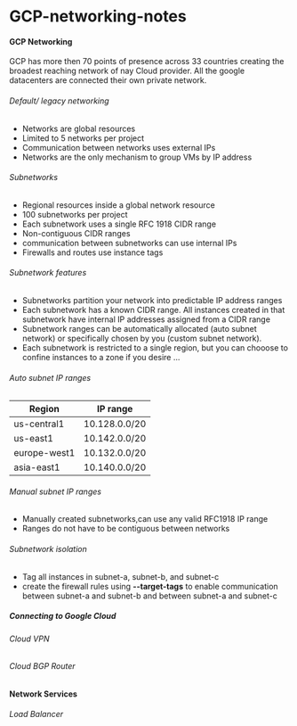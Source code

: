 # GCP-networking-notes

#### GCP Networking 
GCP has more then 70 points of presence across 33 countries creating the broadest reaching network of nay Cloud provider. 
All the google datacenters are connected their own private network.

###### Default/ legacy networking
- Networks are global resources
- Limited to 5 networks per project 
- Communication between networks uses external IPs
- Networks are the only mechanism to group VMs by IP address

######  Subnetworks
- Regional resources inside a global network resource
- 100 subnetworks per project
- Each subnetwork uses a single RFC 1918 CIDR range 
- Non-contiguous CIDR ranges
- communication between subnetworks can use internal IPs
- Firewalls and routes use instance tags

###### Subnetwork features
- Subnetworks partition your network into predictable IP address ranges
- Each subnetwork has a known CIDR range. All instances created in that subnetwork have internal IP addresses assigned from a CIDR range
- Subnetwork ranges can be automatically allocated (auto subnet network) or specifically chosen by you (custom subnet network).
- Each subnetwork is restricted to a single region, but you can chooose to confine instances to a zone if you desire ...

###### Auto subnet IP ranges 

| Region       | IP range      |
| -----------  | --------------|
| us-central1  | 10.128.0.0/20 |
| us-east1     | 10.142.0.0/20 |
| europe-west1 | 10.132.0.0/20 |
| asia-east1   | 10.140.0.0/20 |

###### Manual subnet IP ranges
- Manually created subnetworks,can use any valid RFC1918 IP range
- Ranges do not have to be contiguous between networks

###### Subnetwork isolation
- Tag all instances in subnet-a, subnet-b, and subnet-c
- create the firewall rules using **--target-tags** to enable communication between subnet-a and subnet-b and between subnet-a and subnet-c

##### Connecting to Google Cloud
###### Cloud VPN
###### Cloud BGP Router

#### Network Services
###### Load Balancer

